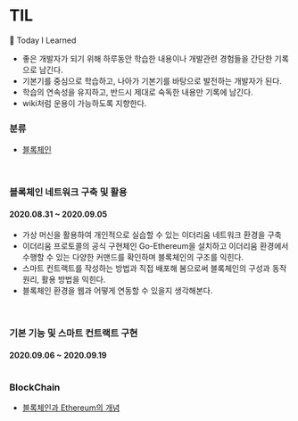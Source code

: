 # TIL

📝 Today I Learned
- 좋은 개발자가 되기 위해 하루동안 학습한 내용이나 개발관련 경험들을 간단한 기록으로 남긴다.
- 기본기를 중심으로 학습하고, 나아가 기본기를 바탕으로 발전하는 개발자가 된다.
- 학습의 연속성을 유지하고, 반드시 제대로 숙독한 내용만 기록에 남긴다.
- wiki처럼 운용이 가능하도록 지향한다.

### 분류
- [블록체인](BlockChain)

<br>

### 블록체인 네트워크 구축 및 활용 
#### 2020.08.31 ~ 2020.09.05
- 가상 머신을 활용하여 개인적으로 실습할 수 있는 이더리움 네트워크 환경을 구축
- 이더리움 프로토콜의 공식 구현체인 Go-Ethereum을 설치하고 이더리움 환경에서 수행할 수 있는 다양한 커맨드를 확인하며 블록체인의 구조를 익힌다.
- 스마트 컨트랙트를 작성하는 방법과 직접 배포해 봄으로써 블록체인의 구성과 동작 원리, 활용 방법을 익힌다.
- 블록체인 환경을 웹과 어떻게 연동할 수 있을지 생각해본다.

<br>

### 기본 기능 및 스마트 컨트랙트 구현
#### 2020.09.06 ~ 2020.09.19


#

### BlockChain
- [블록체인과 Ethereum의 개념](https://github.com/yeon-hee/TIL/blob/master/BlockChain/BlockChain%20and%20Ethereum.md)
